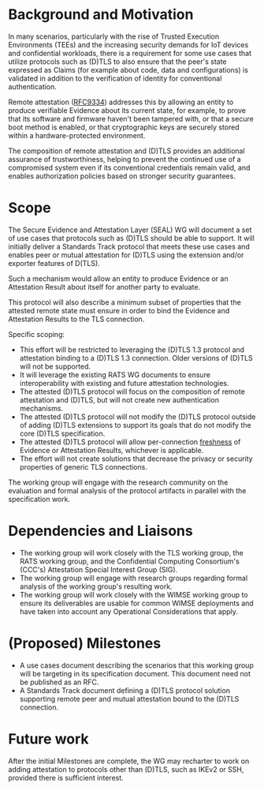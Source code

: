 # Background and Motivation

In many scenarios, particularly with the rise of Trusted Execution
Environments (TEEs) and the increasing security demands for IoT devices
and confidential workloads, there is a requirement for some use cases that
utilize protocols such as (D)TLS to also ensure that the peer's state 
expressed as Claims (for example about code, data and configurations) is
validated in addition to the verification of identity for conventional authentication.

Remote attestation ([RFC9334](https://datatracker.ietf.org/doc/rfc9334/)) addresses this by allowing an entity to
produce verifiable Evidence about its current state, for example, to
prove that its software and firmware haven't been tampered with, or
that a secure boot method is enabled, or that cryptographic keys are
securely stored within a hardware-protected environment.

The composition of remote attestation and (D)TLS
provides an additional assurance of trustworthiness, helping to
prevent the continued use of a compromised system even if its
conventional credentials remain valid, and enables authorization
policies based on stronger security guarantees.

# Scope

The Secure Evidence and Attestation Layer (SEAL) WG will document a
set of use cases that protocols such as (D)TLS should be able to support.
It will initially deliver a Standards Track protocol that meets these
use cases and enables peer or mutual attestation for (D)TLS using the
extension and/or exporter features of D(TLS).

Such a mechanism would allow an entity to produce Evidence or an
Attestation Result about itself for another party to evaluate.

This protocol will also describe a minimum subset of properties
that the attested remote state must ensure in order to bind the
Evidence and Attestation Results to the TLS connection.

Specific scoping:

* This effort will be restricted to leveraging the (D)TLS 1.3 protocol
and attestation binding to a (D)TLS 1.3 connection. Older versions of (D)TLS will not be supported.
* It will leverage the existing RATS WG documents to ensure
interoperability with existing and future attestation technologies.
* The attested (D)TLS protocol will focus on the composition of remote attestation and (D)TLS,
but will not create new authentication mechanisms.
* The attested (D)TLS protocol will not modify the (D)TLS protocol outside
of adding (D)TLS extensions to support its goals that do not modify the
core (D)TLS specification.
* The attested (D)TLS protocol will allow per-connection
[freshness](https://www.ietf.org/rfc/rfc9334.html#section-10)
of Evidence or Attestation Results, whichever is applicable.
* The effort will not create solutions that decrease the privacy
or security properties of generic TLS connections.

The working group will engage with the research community on the
evaluation and formal analysis of the protocol artifacts in parallel
with the specification work.

# Dependencies and Liaisons

* The working group will work closely with the TLS working group, the RATS working group, and the Confidential Computing Consortium's (CCC's) Attestation Special Interest Group (SIG).
* The working group will engage with research groups regarding formal analysis of the working group's resulting work.
* The working group will work closely with the WIMSE working group to ensure its deliverables are usable for common WIMSE deployments and have taken into account any Operational Considerations that apply.

# (Proposed) Milestones

* A use cases document describing the scenarios that this working group will be targeting in its specification document. This document need not be published as an RFC.
* A Standards Track document defining a (D)TLS protocol solution supporting remote peer and mutual attestation bound to the (D)TLS connection.

# Future work

After the initial Milestones are complete, the WG may recharter to work
on adding attestation to protocols other than (D)TLS, such as IKEv2 or
SSH, provided there is sufficient interest.
